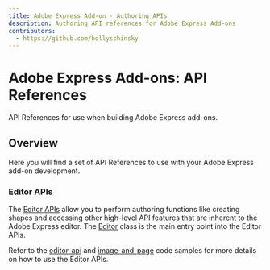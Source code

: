 ```yaml
---
title: Adobe Express Add-on - Authoring APIs
description: Authoring API references for Adobe Express Add-ons
contributors:
  - https://github.com/hollyschinsky
---
```


<Hero slots="heading, text" background="rgb(138, 43, 226)"/>

# Adobe Express Add-ons: API References
API References for use when building Adobe Express add-ons.

## Overview
Here you will find a set of API References to use with your Adobe Express add-on development.

### Editor APIs
The [Editor APIs](./api/overview.md) allow you to perform authoring functions like creating shapes and accessing other high-level API features that are inherent to the Adobe Express editor. The [Editor](./api/classes/Editor.md) class is the main entry point into the Editor APIs.

Refer to the [editor-api](https://github.com/AdobeDocs/express-add-on-samples/tree/main/script-runtime-samples/editor-apis) and [image-and-page](https://github.com/AdobeDocs/express-add-on-samples/tree/main/script-runtime-samples/image-and-page) code samples for more details on how to use the Editor APIs.


<br/><br/><br/><br/>